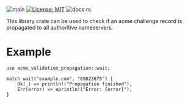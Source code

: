 ![main](https://github.com/paulusminus/transip/actions/workflows/rust.yml/badge.svg)
[![License: MIT](https://img.shields.io/badge/License-MIT-yellow.svg)](https://opensource.org/licenses/MIT)
![docs.rs](https://img.shields.io/docsrs/transip)

This library crate can be used to check if an acme challenge record is propagated to all authoritive nameservers.

# Example

```no_run
use acme_validation_propagation::wait;

match wait("example.com", "89823875") {
    Ok(_) => println!("Propagation finished"),
    Err(error) => eprintln!("Error: {error}"),
}
```
